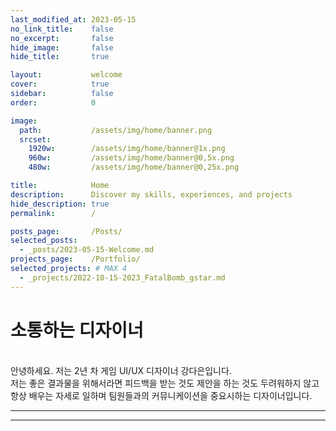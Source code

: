 ```yaml
---
last_modified_at: 2023-05-15
no_link_title:    false 
no_excerpt:       false 
hide_image:       false
hide_title:       true

layout:           welcome
cover:            true
sidebar:          false
order:            0

image:
  path:           /assets/img/home/banner.png
  srcset:
    1920w:        /assets/img/home/banner@1x.png
    960w:         /assets/img/home/banner@0,5x.png
    480w:         /assets/img/home/banner@0,25x.png

title:            Home
description:      Discover my skills, experiences, and projects
hide_description: true
permalink:        /

posts_page:       /Posts/
selected_posts:
  - _posts/2023-05-15-Welcome.md
projects_page:    /Portfolio/
selected_projects: # MAX 4
  - _projects/2022-10-15-2023_FatalBomb_gstar.md
---
```


# 소통하는 디자이너
<br>
안녕하세요. 저는 2년 차 게임 UI/UX 디자이너 강다은입니다. <br>
저는 좋은 결과물을 위해서라면 피드백을 받는 것도 제안을 하는 것도 두려워하지 않고 <br>
항상 배우는 자세로 일하며 팀원들과의 커뮤니케이션을 중요시하는 디자이너입니다. <br>

---


---

<!--projects-->